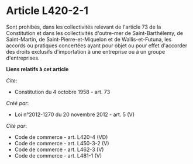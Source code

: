 # Article L420-2-1

Sont prohibés, dans les collectivités relevant de l'article 73 de la Constitution et dans les collectivités d'outre-mer de
Saint-Barthélemy, de Saint-Martin, de Saint-Pierre-et-Miquelon et de Wallis-et-Futuna, les accords ou pratiques concertées
ayant pour objet ou pour effet d'accorder des droits exclusifs d'importation à une entreprise ou à un groupe d'entreprises.

**Liens relatifs à cet article**

_Cite_:

  - Constitution du 4 octobre 1958 - art. 73

_Créé par_:

  - Loi n°2012-1270 du 20 novembre 2012 - art. 5 (V)

_Cité par_:

  - Code de commerce - art. L420-4 (VD)
  - Code de commerce - art. L450-3-2 (V)
  - Code de commerce - art. L462-3 (V)
  - Code de commerce - art. L481-1 (V)
